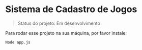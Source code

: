 <H1>Sistema de Cadastro de Jogos</H1>

> Status do projeto: Em desenvolvimento

Para rodar esse projeto na sua máquina, por favor instale:

```
Node app.js

```
